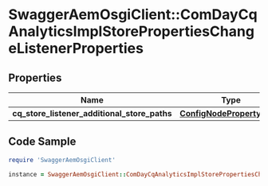 # SwaggerAemOsgiClient::ComDayCqAnalyticsImplStorePropertiesChangeListenerProperties

## Properties

Name | Type | Description | Notes
------------ | ------------- | ------------- | -------------
**cq_store_listener_additional_store_paths** | [**ConfigNodePropertyArray**](ConfigNodePropertyArray.md) |  | [optional] 

## Code Sample

```ruby
require 'SwaggerAemOsgiClient'

instance = SwaggerAemOsgiClient::ComDayCqAnalyticsImplStorePropertiesChangeListenerProperties.new(cq_store_listener_additional_store_paths: null)
```


